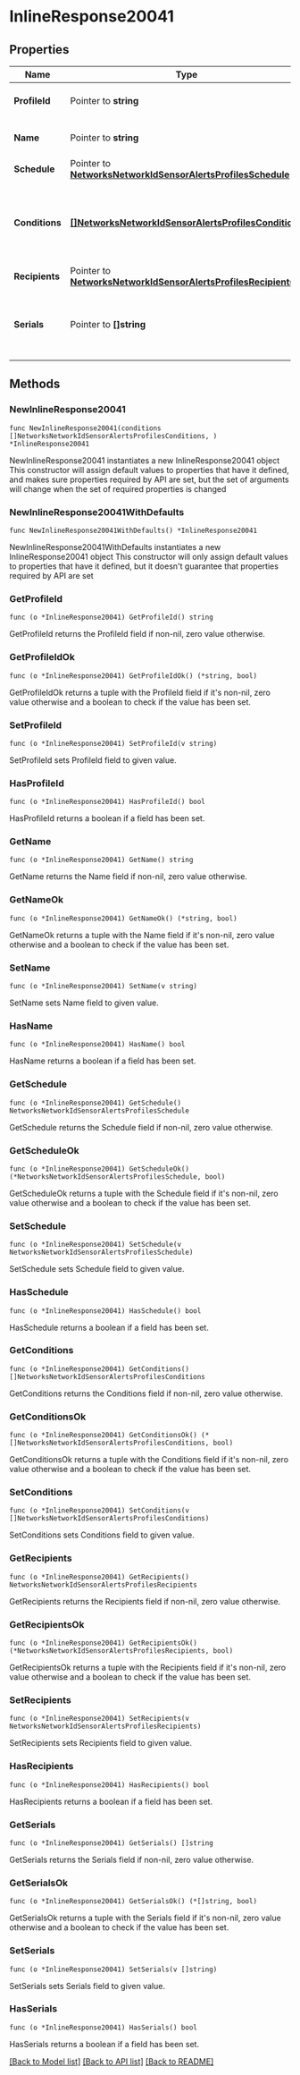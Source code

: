 # InlineResponse20041

## Properties

Name | Type | Description | Notes
------------ | ------------- | ------------- | -------------
**ProfileId** | Pointer to **string** | ID of the sensor alert profile. | [optional] 
**Name** | Pointer to **string** | Name of the sensor alert profile. | [optional] 
**Schedule** | Pointer to [**NetworksNetworkIdSensorAlertsProfilesSchedule**](NetworksNetworkIdSensorAlertsProfilesSchedule.md) |  | [optional] 
**Conditions** | [**[]NetworksNetworkIdSensorAlertsProfilesConditions**](NetworksNetworkIdSensorAlertsProfilesConditions.md) | List of conditions that will cause the profile to send an alert. | 
**Recipients** | Pointer to [**NetworksNetworkIdSensorAlertsProfilesRecipients**](NetworksNetworkIdSensorAlertsProfilesRecipients.md) |  | [optional] 
**Serials** | Pointer to **[]string** | List of device serials assigned to this sensor alert profile. | [optional] 

## Methods

### NewInlineResponse20041

`func NewInlineResponse20041(conditions []NetworksNetworkIdSensorAlertsProfilesConditions, ) *InlineResponse20041`

NewInlineResponse20041 instantiates a new InlineResponse20041 object
This constructor will assign default values to properties that have it defined,
and makes sure properties required by API are set, but the set of arguments
will change when the set of required properties is changed

### NewInlineResponse20041WithDefaults

`func NewInlineResponse20041WithDefaults() *InlineResponse20041`

NewInlineResponse20041WithDefaults instantiates a new InlineResponse20041 object
This constructor will only assign default values to properties that have it defined,
but it doesn't guarantee that properties required by API are set

### GetProfileId

`func (o *InlineResponse20041) GetProfileId() string`

GetProfileId returns the ProfileId field if non-nil, zero value otherwise.

### GetProfileIdOk

`func (o *InlineResponse20041) GetProfileIdOk() (*string, bool)`

GetProfileIdOk returns a tuple with the ProfileId field if it's non-nil, zero value otherwise
and a boolean to check if the value has been set.

### SetProfileId

`func (o *InlineResponse20041) SetProfileId(v string)`

SetProfileId sets ProfileId field to given value.

### HasProfileId

`func (o *InlineResponse20041) HasProfileId() bool`

HasProfileId returns a boolean if a field has been set.

### GetName

`func (o *InlineResponse20041) GetName() string`

GetName returns the Name field if non-nil, zero value otherwise.

### GetNameOk

`func (o *InlineResponse20041) GetNameOk() (*string, bool)`

GetNameOk returns a tuple with the Name field if it's non-nil, zero value otherwise
and a boolean to check if the value has been set.

### SetName

`func (o *InlineResponse20041) SetName(v string)`

SetName sets Name field to given value.

### HasName

`func (o *InlineResponse20041) HasName() bool`

HasName returns a boolean if a field has been set.

### GetSchedule

`func (o *InlineResponse20041) GetSchedule() NetworksNetworkIdSensorAlertsProfilesSchedule`

GetSchedule returns the Schedule field if non-nil, zero value otherwise.

### GetScheduleOk

`func (o *InlineResponse20041) GetScheduleOk() (*NetworksNetworkIdSensorAlertsProfilesSchedule, bool)`

GetScheduleOk returns a tuple with the Schedule field if it's non-nil, zero value otherwise
and a boolean to check if the value has been set.

### SetSchedule

`func (o *InlineResponse20041) SetSchedule(v NetworksNetworkIdSensorAlertsProfilesSchedule)`

SetSchedule sets Schedule field to given value.

### HasSchedule

`func (o *InlineResponse20041) HasSchedule() bool`

HasSchedule returns a boolean if a field has been set.

### GetConditions

`func (o *InlineResponse20041) GetConditions() []NetworksNetworkIdSensorAlertsProfilesConditions`

GetConditions returns the Conditions field if non-nil, zero value otherwise.

### GetConditionsOk

`func (o *InlineResponse20041) GetConditionsOk() (*[]NetworksNetworkIdSensorAlertsProfilesConditions, bool)`

GetConditionsOk returns a tuple with the Conditions field if it's non-nil, zero value otherwise
and a boolean to check if the value has been set.

### SetConditions

`func (o *InlineResponse20041) SetConditions(v []NetworksNetworkIdSensorAlertsProfilesConditions)`

SetConditions sets Conditions field to given value.


### GetRecipients

`func (o *InlineResponse20041) GetRecipients() NetworksNetworkIdSensorAlertsProfilesRecipients`

GetRecipients returns the Recipients field if non-nil, zero value otherwise.

### GetRecipientsOk

`func (o *InlineResponse20041) GetRecipientsOk() (*NetworksNetworkIdSensorAlertsProfilesRecipients, bool)`

GetRecipientsOk returns a tuple with the Recipients field if it's non-nil, zero value otherwise
and a boolean to check if the value has been set.

### SetRecipients

`func (o *InlineResponse20041) SetRecipients(v NetworksNetworkIdSensorAlertsProfilesRecipients)`

SetRecipients sets Recipients field to given value.

### HasRecipients

`func (o *InlineResponse20041) HasRecipients() bool`

HasRecipients returns a boolean if a field has been set.

### GetSerials

`func (o *InlineResponse20041) GetSerials() []string`

GetSerials returns the Serials field if non-nil, zero value otherwise.

### GetSerialsOk

`func (o *InlineResponse20041) GetSerialsOk() (*[]string, bool)`

GetSerialsOk returns a tuple with the Serials field if it's non-nil, zero value otherwise
and a boolean to check if the value has been set.

### SetSerials

`func (o *InlineResponse20041) SetSerials(v []string)`

SetSerials sets Serials field to given value.

### HasSerials

`func (o *InlineResponse20041) HasSerials() bool`

HasSerials returns a boolean if a field has been set.


[[Back to Model list]](../README.md#documentation-for-models) [[Back to API list]](../README.md#documentation-for-api-endpoints) [[Back to README]](../README.md)


